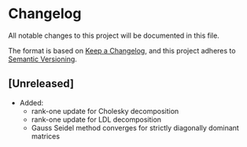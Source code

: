# Changelog

All notable changes to this project will be documented in this file.

The format is based on [Keep a Changelog](https://keepachangelog.com/en/1.0.0/),
and this project adheres to [Semantic Versioning](https://semver.org/spec/v2.0.0.html).

## [Unreleased]

- Added:
  - rank-one update for Cholesky decomposition
  - rank-one update for LDL decomposition
  - Gauss Seidel method converges for strictly diagonally dominant matrices
